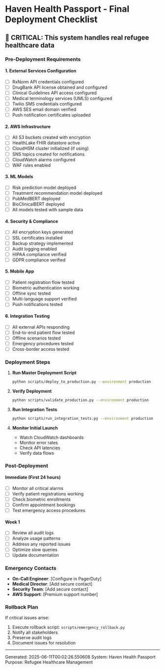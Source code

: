 
# Haven Health Passport - Final Deployment Checklist

## 🚨 CRITICAL: This system handles real refugee healthcare data

### Pre-Deployment Requirements

#### 1. External Services Configuration
- [ ] RxNorm API credentials configured
- [ ] DrugBank API license obtained and configured
- [ ] Clinical Guidelines API access configured
- [ ] Medical terminology services (UMLS) configured
- [ ] Twilio SMS credentials configured
- [ ] AWS SES email domain verified
- [ ] Push notification certificates uploaded

#### 2. AWS Infrastructure
- [ ] All S3 buckets created with encryption
- [ ] HealthLake FHIR datastore active
- [ ] CloudHSM cluster initialized (if using)
- [ ] SNS topics created for notifications
- [ ] CloudWatch alarms configured
- [ ] WAF rules enabled

#### 3. ML Models
- [ ] Risk prediction model deployed
- [ ] Treatment recommendation model deployed
- [ ] PubMedBERT deployed
- [ ] BioClinicalBERT deployed
- [ ] All models tested with sample data

#### 4. Security & Compliance
- [ ] All encryption keys generated
- [ ] SSL certificates installed
- [ ] Backup strategy implemented
- [ ] Audit logging enabled
- [ ] HIPAA compliance verified
- [ ] GDPR compliance verified

#### 5. Mobile App
- [ ] Patient registration flow tested
- [ ] Biometric authentication working
- [ ] Offline sync tested
- [ ] Multi-language support verified
- [ ] Push notifications tested

#### 6. Integration Testing
- [ ] All external APIs responding
- [ ] End-to-end patient flow tested
- [ ] Offline scenarios tested
- [ ] Emergency procedures tested
- [ ] Cross-border access tested

### Deployment Steps

1. **Run Master Deployment Script**
   ```bash
   python scripts/deploy_to_production.py --environment production
   ```

2. **Verify Deployment**
   ```bash
   python scripts/validate_production.py --environment production
   ```

3. **Run Integration Tests**
   ```bash
   python scripts/run_integration_tests.py --environment production
   ```

4. **Monitor Initial Launch**
   - Watch CloudWatch dashboards
   - Monitor error rates
   - Check API latencies
   - Verify data flows

### Post-Deployment

#### Immediate (First 24 hours)
- [ ] Monitor all critical alarms
- [ ] Verify patient registrations working
- [ ] Check biometric enrollments
- [ ] Confirm appointment bookings
- [ ] Test emergency access procedures

#### Week 1
- [ ] Review all audit logs
- [ ] Analyze usage patterns
- [ ] Address any reported issues
- [ ] Optimize slow queries
- [ ] Update documentation

### Emergency Contacts

- **On-Call Engineer**: [Configure in PagerDuty]
- **Medical Director**: [Add secure contact]
- **Security Team**: [Add secure contact]
- **AWS Support**: [Premium support number]

### Rollback Plan

If critical issues arise:
1. Execute rollback script: `scripts/emergency_rollback.py`
2. Notify all stakeholders
3. Preserve audit logs
4. Document issues for resolution

---
Generated: 2025-06-11T00:02:26.550608
System: Haven Health Passport
Purpose: Refugee Healthcare Management
